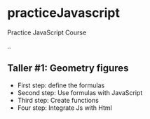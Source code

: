 # practiceJavascript

Practice JavaScript Course

..

## Taller #1: Geometry figures

- First step: define the formulas
- Second step: Use formulas with JavaScript
- Third step: Create functions
- Four step: Integrate Js with Html
